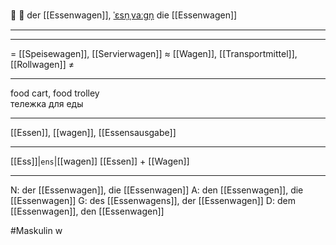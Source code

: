 🍱 🔵 der [[Essenwagen]], [ˈɛsn̩ˌvaːɡn̩](https://youglish.com/pronounce/Essenwagen/german)
die [[Essenwagen]]

---

---
= [[Speisewagen]], [[Servierwagen]]
≈ [[Wagen]], [[Transportmittel]], [[Rollwagen]]
≠

---
food cart, food trolley  
тележка для еды

---
[[Essen]], [[wagen]], [[Essensausgabe]]

---
[[Ess]]|`ens`|[[wagen]]
[[Essen]] + [[Wagen]]


---
N: der [[Essenwagen]], die [[Essenwagen]]
A: den [[Essenwagen]], die [[Essenwagen]]
G: des [[Essenwagens]], der [[Essenwagen]]
D: dem [[Essenwagen]], den [[Essenwagen]]

#Maskulin w